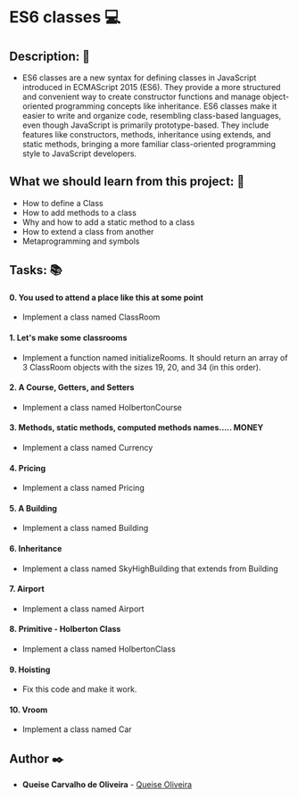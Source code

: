 # **ES6 classes** :computer:

## **Description:** :speech_balloon:

* ES6 classes are a new syntax for defining classes in JavaScript introduced in ECMAScript 2015 (ES6). They provide a more structured and convenient way to create constructor functions and manage object-oriented programming concepts like inheritance. ES6 classes make it easier to write and organize code, resembling class-based languages, even though JavaScript is primarily prototype-based. They include features like constructors, methods, inheritance using extends, and static methods, bringing a more familiar class-oriented programming style to JavaScript developers.

## **What we should learn from this project:** :bookmark_tabs:

* How to define a Class
* How to add methods to a class
* Why and how to add a static method to a class
* How to extend a class from another
* Metaprogramming and symbols

## **Tasks:** :books:

#### **0. You used to attend a place like this at some point**

* Implement a class named ClassRoom

#### **1. Let's make some classrooms**

* Implement a function named initializeRooms. It should return an array of 3 ClassRoom objects with the sizes 19, 20, and 34 (in this order).

#### **2. A Course, Getters, and Setters**

* Implement a class named HolbertonCourse

#### **3. Methods, static methods, computed methods names..... MONEY**

* Implement a class named Currency

#### **4. Pricing**

* Implement a class named Pricing

#### **5. A Building**

* Implement a class named Building

#### **6. Inheritance**

* Implement a class named SkyHighBuilding that extends from Building

#### **7. Airport**

* Implement a class named Airport

#### **8. Primitive - Holberton Class**

* Implement a class named HolbertonClass

#### **9. Hoisting**

* Fix this code and make it work.

#### **10. Vroom**

* Implement a class named Car

## **Author** :black_nib:

* **Queise Carvalho de Oliveira** - [Queise Oliveira](https://github.com/Qcarvalhooliveira)

